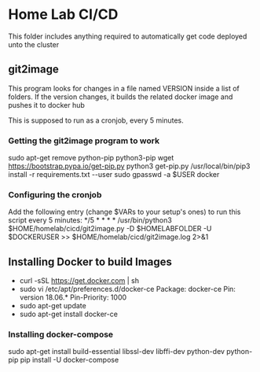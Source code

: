 # Home Lab CI/CD

This folder includes anything required to automatically get code deployed unto the cluster

## git2image

This program looks for changes in a file named VERSION inside a list of folders.
If the version changes, it builds the related docker image and pushes it to docker hub

This is supposed to run as a cronjob, every 5 minutes.

### Getting the git2image program to work
sudo apt-get remove python-pip python3-pip
wget https://bootstrap.pypa.io/get-pip.py
python3 get-pip.py
/usr/local/bin/pip3 install -r requirements.txt --user
sudo gpasswd -a $USER docker

### Configuring the cronjob
Add the following entry (change $VARs to your setup's ones) to run this script every 5 minutes:
*/5 * * * * /usr/bin/python3 $HOME/homelab/cicd/git2image.py -D $HOMELABFOLDER -U $DOCKERUSER >> $HOME/homelab/cicd/git2image.log 2>&1

## Installing Docker to build Images

- curl -sSL https://get.docker.com | sh
- sudo vi /etc/apt/preferences.d/docker-ce
Package: docker-ce
Pin: version 18.06.*
Pin-Priority: 1000
- sudo apt-get update
- sudo apt-get install docker-ce



### Installing docker-compose

sudo apt-get install build-essential libssl-dev libffi-dev python-dev python-pip
pip install -U docker-compose

